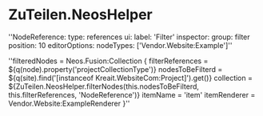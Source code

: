 # ZuTeilen.NeosHelper



''NodeReference:
  type: references
  ui:
    label: 'Filter'
    inspector:
      group: filter
      position: 10
      editorOptions:
        nodeTypes: ['Vendor.Website:Example']''



''filteredNodes = Neos.Fusion:Collection {
    filterReferences = ${q(node).property('projectCollectionType')}
    nodesToBeFilterd = ${q(site).find('[instanceof Kreait.WebsiteCom:Project]').get()}
    collection = ${ZuTeilen.NeosHelper.filterNodes(this.nodesToBeFilterd, this.filterReferences, 'NodeReference')}
    itemName = 'item'
    itemRenderer = Vendor.Website:ExampleRenderer
}''
